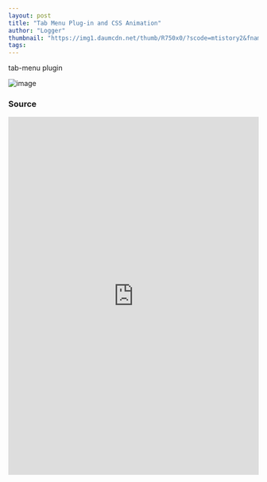 ```yaml
---
layout: post
title: "Tab Menu Plug-in and CSS Animation"
author: "Logger"
thumbnail: "https://img1.daumcdn.net/thumb/R750x0/?scode=mtistory2&fname=https%3A%2F%2Ft1.daumcdn.net%2Fcfile%2Ftistory%2F2151E04358C2119A3F"
tags: 
---
```



tab-menu plugin

![image](https://t1.daumcdn.net/cfile/tistory/2151E04358C2119A3F)

### Source

<iframe allowfullscreen="true" allowpaymentrequest="true" allowtransparency="true" class="cp_embed_iframe " frameborder="0" height="719" width="100%" name="cp_embed_1" scrolling="no" src="https://codepen.io/jaehee/embed/XMMjOQ?height=719&amp;theme-id=19458&amp;slug-hash=XMMjOQ&amp;default-tab=html%2Cresult&amp;user=jaehee&amp;embed-version=2&amp;pen-title=tab%20plugin%20%26%20css%20animation&amp;name=cp_embed_1" style="width: 100%; overflow:hidden; display:block;" title="tab plugin &amp; css animation" loading="lazy" id="cp_embed_XMMjOQ"></iframe>